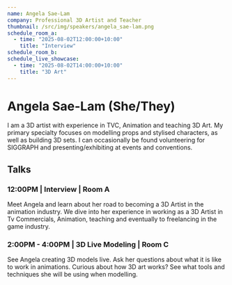 ```yaml
---
name: Angela Sae-Lam
company: Professional 3D Artist and Teacher
thumbnail: /src/img/speakers/angela_sae-lam.png
schedule_room_a:
  - time: "2025-08-02T12:00:00+10:00"
    title: "Interview"
schedule_room_b:
schedule_live_showcase:
  - time: "2025-08-02T14:00:00+10:00"
    title: "3D Art"
---
```


# Angela Sae-Lam (She/They)

I am a 3D artist with experience in TVC, Animation and teaching 3D Art. My primary specialty focuses on modelling props and stylised characters, as well as building 3D sets. I can occasionally be found volunteering for SIGGRAPH and presenting/exhibiting at events and conventions.

## Talks

### 12:00PM | Interview | Room A

Meet Angela and learn about her road to becoming a 3D Artist in the animation industry. We dive into her experience in working as a 3D Artist in Tv Commercials, Animation, teaching and eventually to freelancing in the game industry.

### 2:00PM - 4:00PM | 3D Live Modeling | Room C

See Angela creating 3D models live. Ask her questions about what it is like to work in animations. Curious about how 3D art works? See what tools and techniques she will be using when modelling.
